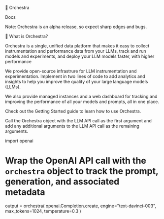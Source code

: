 🎼 Orchestra

Docs

Note: Orchestra is an alpha release, so expect sharp edges and bugs.

🧩 What is Orchestra?

Orchestra is a single, unified data platform that makes it easy to collect instrumentation and performance data from your LLMs, track and run models and experiments, and deploy your LLM models faster, with higher performance

We provide open-source infrastrure for LLM instrumentation and experimentation. Implement in two lines of code to add analytics and insights to help you improve the quality of your large language models (LLMs).

We also provide managed instances and a web dashboard for tracking and improving the performance of all your models and prompts, all in one place.

Check out the Getting Started guide to learn how to use Orchestra.

Call the Orchestra object with the LLM API call as the first argument and add any additional arguments to the LLM API call as the remaining arguments.

import openai

# Wrap the OpenAI API call with the `orchestra` object to track the prompt, generation, and associated metadata
output = orchestra(
    openai.Completion.create,
    engine="text-davinci-003",
    max_tokens=1024,
    temperature=0.3
)